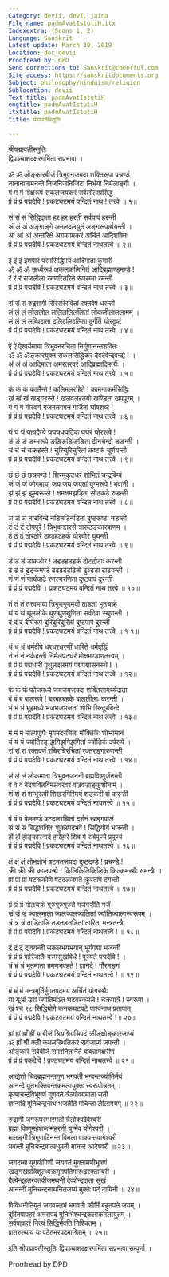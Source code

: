 ```yaml
---
Category: devii, devI, jaina
File name: padmAvatIstutiH.itx
Indexextra: (Scans 1, 2)
Language: Sanskrit
Latest update: March 30, 2019
Location: doc_devii
Proofread by: DPD
Send corrections to: Sanskrit@cheerful.com
Site access: https://sanskritdocuments.org
Subject: philosophy/hinduism/religion
Sublocation: devii
Text title: padmAvatIstutiH
engtitle: padmAvatIstutiH
itxtitle: padmAvatIstutiH
title: पद्मावतीस्तुतिः

---
```

  
 श्रीपद्मावतीस्तुतिः   
द्विपञ्चाशदक्षरगर्भिता सप्रभावा ।  
  
ॐ ॐ ओङ्कारबीजं त्रिभुवनजयदा शक्तिरूपा प्रचण्डं  
नानानानामनन्ते निजनिजनिजिटां निर्भया निर्मलाङ्गी ।  
मं मं मं मोक्षरूपं सकलजयकरं सर्वलोलाप्रसिद्धं  
प्रं प्रं प्रं पद्मदेवि ! प्रकटघटमयं वन्दितं नाथ ! तत्त्वे ॥ १॥  
  
सं सं सं सिद्धिदाता हर हर हरती सर्वपापं हरन्ती  
अं अं अं अङ्गाङ्गे अमलदलयुतं अङ्गरूपार्थयन्ती ।  
आं आं आं अन्तरिक्षे अगमगमकरं अर्चितं आदिशक्तिः  
प्रं प्रं प्रं पद्मदेवि !  प्रकटधटमयं वन्दितं नाथतत्त्वे ॥ २॥  
  
इं इं इं ईशपारं परमसिद्धिमयं आदिमाता कुमारी  
ॐ ॐ ॐ ऊर्ध्वरूपं अकलकलिनितं आदिब्रह्माण्डमण्डे !  
रं रं रं राजलीला रमणरितरिते रूपरम्भा रमन्ती  
प्रं प्रं प्रं पद्मदेवि !  प्रकटघटमयं वन्दितं नाथ तत्त्वे ॥ ३॥  
  
रां रां रां रुद्रराणी रिरिररिरवितां रक्तवेषं धरन्ती  
लं लं लं लोललोलं ललिललिललितां लोकलीलाललामम् ।  
लं लं लं लब्धिदाता दलिदलिदलिता दुर्गतिं घोरदुष्टं  
प्रं प्रं प्रं पद्मदेवि !  प्रकटधटमयं वन्दितं नाथ तत्त्वे ॥ ४॥  
  
ऐं ऐं ऐश्वर्यमाया त्रिभुवनरचिता निर्गुणानन्तशक्तिः  
ॐ ॐ ॐङ्कारयुक्तं सकलसिद्धिकरं देवदेवेन्द्रवन्द्ये !  ।  
अं अं अं आदिमाता अमरतरवरं आदिब्रह्मादिमर्त्यैः ।  
प्रं प्रं प्रं पद्मदेवि !  प्रकटघटमयं वन्दितं नाथ तत्त्वे ॥ ५॥  
  
कं कं कं कालैन्ते !  कलिमलर्राहेते !  कामनाकर्मसिद्धिः  
खं खं खं खड्गहस्ते ! खलवलहतयो खण्डिता खप्रपूरम् ।  
गं गं गं गौरवर्णं गजनतगमनं गर्जितां घोषशब्दे !  
प्रं प्रं प्रं पद्मदेवि !  प्रकटघटमयं वन्दितं नाथ तत्त्वे ॥ ६॥  
  
घं घं घं घायदैत्ये घघघधघटिकं घर्घरं घोररूपे !  
ङं ङं ङं ङम्भरूपे ङङिङडिःङङिता दीनचेन्द्रो ङङन्ती ।  
चं चं चं चक्रहस्ते !  चुरिचुरिचुरितां कष्टकं चूर्णयन्ती  
प्रं प्रं प्रं पद्मदेवि !  प्रकटघटमयं वन्दितं नाथ तत्त्वे ॥ ९॥  
  
छं छं छं छत्रमण्डे !  शिरमुकुटधरं शोभितं चन्द्रबिम्बं  
जं जं जं जोगमाया जय जय जयतां युग्मरूपे !  भवानी ।  
झं झं झं झुम्बरूम्ले !  क्षमक्षमझडिता सोठकठे रुडन्ती  
प्रं प्रं प्रं पद्मदेवि !  प्रकटघटमयं वन्दितं नाथ तत्त्वे ॥ ८॥  
  
ञं ञं ञं  नादविन्दे नडिनडिनडितां दुष्टकष्टा नडन्ती  
टं टं टं टोपपूरे !  त्रिभुवनतरसे त्रासटङ्कारबाणम् ।  
ठं ठं ठं ठोरठोरे ठहठहठहकं घोरघोरे घुघन्ती  
प्रं प्रं प्रं पद्मदेवि !  प्रकटघटमयं वन्दितं नाथ तत्त्वे ॥ ९॥  
  
डं डं डं डाकडोरे !  डहडहडहकं द्रोटद्रोटाः करन्ती  
ढं ढं ढं ढुङ्कमण्डे ढढढढढढितो ढुञ्ढडा ढाढयन्ती ।  
णं णं णं णार्यघाढे रणरणरणिता दुष्टपापं दुरन्ती  
प्रं प्रं प्रं पद्मदेवि । प्रकटघटमयं वन्दितं नाथ तत्त्वे ॥ १०॥  
  
तं तं तं तत्त्वमाया त्रिगुणगुणमयी ताडता भूतचक्रं  
थं यं थं थूललोके थुणथुणथुणिता सर्वदेवा स्थुणन्ती ।  
दं दं दं दीर्घरूपं दुरिदुरिदुरितां दुष्टपापं दुरन्ती  
प्रं प्रं प्रं पद्मदेवि !  प्रकटघटमयं वन्दितं नाथ तत्त्वे ॥ १ १॥  
  
धं धं धं धर्मदीपे धरधरधरणीं धारिते धर्मवृद्धिं  
नं नं नं नर्कहन्ती निर्मलपटधरं मोक्षमण्डाणतत्त्वम् ।  
प्रं प्रं प्रं पद्मधारी पृथुलदलमयं पद्मपद्मासनस्थे !  ।  
प्रं प्रं प्रं पद्मदेवि !  प्रकटघटमयं वन्दितं नाथ तत्त्वे ॥ १२॥  
  
फं फं फं फोजमध्ये जयजयजयदा शक्तिसामर्थ्यदाता  
बं बं बं बालरूपे !  बहबहबहके बाललीलाः करन्ती ।  
भं भं भं भ्रूहमध्ये भजभजभजतां शोभि सिन्दूरबिन्दे  
प्रं प्रं प्रं  पद्मदेवि !  प्रकटघटमयं वन्दितं नाथ तत्त्वे ॥ १३॥  
  
मं मं मं माल्यपुष्पैः मृगमदरचिता मौक्तिकैः शोभ्यमानं  
यं यं यं ज्योतिरङ् झगिझगिझगितां ज्योतिकं दर्परूपे ।  
रां रां रां रक्तवर्णं रचिरचिरचितां रक्तरङ्गारुणन्ती  
प्रं प्रं प्रं  पद्मदेवि !  प्रकटघटमयं वन्दितं नाथ तत्त्वे ॥ १४॥  
  
लं लं लं लोकमाता त्रिभुवनजननी ब्रह्मविष्णुर्जनन्ती  
वं वं वं वेदशक्तिर्विमलवरवरं वज्रवज्राङ्कुशीनाम् ।  
शं शं शं शम्भुरूपी शिखरगिरिमयं शङ्करी शं करन्ती  
प्रं प्रं प्रं  पद्मदेवि !  प्रकटघटमयं वन्दितं नायतत्त्वे ॥ १५॥  
  
षं षं षं षेलमण्डे षटदलरचितां दर्शनं खङ्गपालं  
सं सं सं सिद्धशक्तिः शुक्लपदभवे !  सिद्धियोगं भजन्ती ।  
हों हों होङ्कारनादे हरिहरि शिव मे सर्वपूज्ये प्रपूज्यं  
प्रं प्रं प्रं  पद्मदेवि !  प्रकटघटमयं वन्दितं नाथतत्त्वे ॥ १६॥  
  
क्षं क्षं क्षं क्षोभक्षोभं षटमतजयदा दुष्टदण्डे !  प्रचण्डे !  
क्रोँ क्रोँ क्रोँ कालपन्थे !  किलिकिलिकिलिके किल्कमस्थैः समन्त्रैः ।  
प्रां प्रां प्रां षटककोणे षट्दलजपते क्रूरतापे दयन्ती  
प्रं प्रं प्रं  पद्मदेवि !  प्रकटघटमयं वन्दितं नाथतत्त्वे ॥ १७॥  
  
ग्रं ग्रं ग्रं गोलचक्रं गुरुगुरुगुरुते गर्जगर्जेति गर्जं  
ज्रं ज्रं ज्रं ज्वालमाला ज्वलज्वलज्वलितां ज्योतिज्वालास्वरूपम् ।  
त्रं त्रं त्रं ताडिताडि तडतडतडितां तारिता मन्त्रतन्त्रैः  
प्रं प्रं प्रं पद्मदेवि !  प्रकटघटमयं वन्दितं नाथतत्त्वे !  ॥ १८॥  
  
द्रं द्रं द्रं द्रावयन्ती सकलभयभयान् भूर्यपद्मा भजन्ती  
प्रं प्रं प्रं पारिजातैः परमसुखविधे !  पूज्यते पद्मदेवि !  ।  
भ्रं भ्रं भ्रं भूतमाता भ्रमणभवहते !  ज्ञानदे !  गौरमङ्ग  
प्रं प्रं प्रं पद्मदेवि !  प्रकटघटमयं वन्दितं नाथतत्त्वे ! ॥ १९॥  
  
म्रं म्रं म्रं  मन्त्रमूर्तिर्मुगतपदमयं अर्चितं योगरुथैः  
या यूआं उरां ज्योतिर्माऽत घटवरकमले !  चक्रपात्रे !  स्वरूपा ।  
खं श्च ९८ सिद्धियोगे कनकघटपटे पार्श्वनाथ प्रतापात्  
प्रं प्रं प्रं पद्मदेवि !  प्रकटवटमयं वन्दितं नाथतत्त्वे !॥ २०॥  
  
ह्रां ह्रां ह्राँ ह्रीं य बीजं श्रियश्रियश्रिपदं क्रीङ्क्षोङ्कारजाप्यं  
ॐ ह्राँ श्रीँ क्लीँ कमलस्थितिकरे सर्वजाप्यं जपन्ती ।  
ओङ्कारे सर्वबीजे समरनितनिते बावन्नामक्षरीणं  
प्रं प्रं प्रं पकदेवि !  प्रक्टघटमयं वन्दितं नाथतत्त्वे ॥ २१॥  
  
आद्येशो चिदब्रह्मनन्तगुण भगवती भग्वन्तज्योतिर्मयं  
आनन्दे युतभक्तिवन्तकमलायुक्तः स्वरूपोन्नतम् ।  
कृष्णचन्द्रविभूषणं गुणवते त्रैल्योक्यमाता सती  
ज्ञानादि मुनिचन्द्रनाथ भजतीते मचिन्ता लीलामयम् ॥ २२॥  
  
रुद्राणी जगरूपरम्भरमती त्रैलोक्यदेवेश्वरी  
ब्रह्मा विष्णुमहेशजन्महरणी युग्मेव योगेश्वरी ।  
मातङ्गी त्रिगुणादिनन्त विमला वाक्यन्तवागेश्वरी  
भवन्ती मुनिचन्द्रमात्मधुमती मानन्द आदेश्वरी ॥ २३॥  
  
जगदम्बा युगयोगिणी जयवतं मुक्तामणीभूषणं  
खङ्गखप्रत्रिशूलःवक्रमृगपतिमारुःढरक्ताम्बरी ।  
दैत्येन्द्रहतरक्तवीजमथनी देव्योन्द्रदाता सुखं  
आनन्दीं मुनिचन्द्रनाथनितजप्यं मुक्तेः पदं दायिनी ॥ २४॥  
  
विविधनीतियुतं जगवल्लभं भगवती कीर्तिं बहुतपते जयम् ।  
दुरितपापहरं अमरापदं मुनिभिश्चन्द्रकलाकमलायुतम् ।  
सर्वपापहरं नित्यं सिद्धिर्भवति निश्चितम् ।  
प्रातरुत्थाय यः पठेतमरपदमाश्रितम् ॥ २५॥  
  
इति श्रीपद्मावतीस्तुतिः  द्विपञ्चाशदक्षरगर्भिता सप्रभावा सम्पूर्णा ।  
  
  
Proofread by DPD  
  
